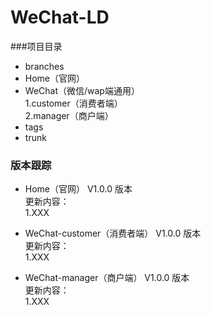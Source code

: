 # WeChat-LD

###项目目录
- branches<br/>
 - Home（官网） <br/>
 - WeChat（微信/wap端通用） <br/>
    1.customer（消费者端）<br/>
    2.manager（商户端）<br/>
- tags<br/>
- trunk<br/>

### 版本跟踪
- Home（官网） V1.0.0 版本<br/>
更新内容：<br/>
 1.XXX

- WeChat-customer（消费者端） V1.0.0 版本<br/>
更新内容：<br/>
 1.XXX

- WeChat-manager（商户端） V1.0.0 版本<br/>
更新内容：<br/>
1.XXX


